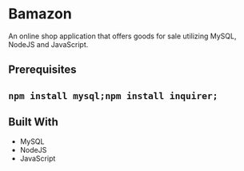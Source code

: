 # Bamazon

An online shop application that offers goods for sale utilizing MySQL, NodeJS and JavaScript.

<h2>Prerequisites<h2>

<code>npm install mysql;</code><code>npm install inquirer;</code>

<h2>Built With</h2>
<ul>
<li>MySQL</li>
<li>NodeJS</li>
<li>JavaScript</li>
</ul>

